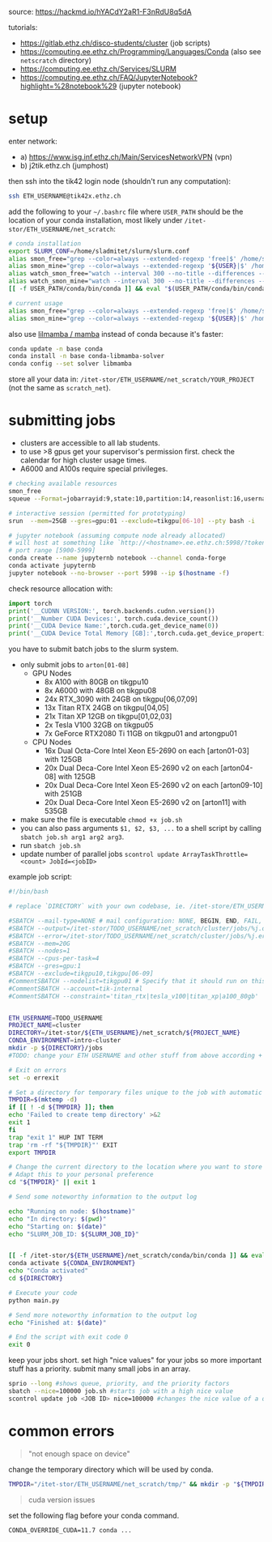 source: https://hackmd.io/hYACdY2aR1-F3nRdU8q5dA

tutorials:

- https://gitlab.ethz.ch/disco-students/cluster (job scripts)
- https://computing.ee.ethz.ch/Programming/Languages/Conda (also see `netscratch` directory)
- https://computing.ee.ethz.ch/Services/SLURM
- https://computing.ee.ethz.ch/FAQ/JupyterNotebook?highlight=%28notebook%29 (jupyter notebook)

# setup

enter network:

- a) https://www.isg.inf.ethz.ch/Main/ServicesNetworkVPN (vpn)
- b) j2tik.ethz.ch (jumphost)

then ssh into the tik42 login node (shouldn't run any computation):

```bash
ssh ETH_USERNAME@tik42x.ethz.ch
``` 

add the following to your `~/.bashrc` file where `USER_PATH` should be the location of your conda installation, most likely under `/itet-stor/ETH_USERNAME/net_scratch`:

```bash
# conda installation
export SLURM_CONF=/home/sladmitet/slurm/slurm.conf
alias smon_free="grep --color=always --extended-regexp 'free|$' /home/sladmitet/smon.txt"
alias smon_mine="grep --color=always --extended-regexp '${USER}|$' /home/sladmitet/smon.txt"
alias watch_smon_free="watch --interval 300 --no-title --differences --color \"grep --color=always --extended-regexp 'free|$' /home/sladmitet/smon.txt\""
alias watch_smon_mine="watch --interval 300 --no-title --differences --color \"grep --color=always --extended-regexp '${USER}|$' /home/sladmitet/smon.txt\""
[[ -f USER_PATH/conda/bin/conda ]] && eval "$(USER_PATH/conda/bin/conda shell.bash hook)"

# current usage
alias smon_free="grep --color=always --extended-regexp 'free|$' /home/sladmitet/smon.txt"
alias smon_mine="grep --color=always --extended-regexp '${USER}|$' /home/sladmitet/smon.txt"`
```

also use [lilmamba / mamba](https://www.anaconda.com/blog/a-faster-conda-for-a-growing-community) instead of conda because it's faster:

```bash
conda update -n base conda
conda install -n base conda-libmamba-solver
conda config --set solver libmamba
```

store all your data in: `/itet-stor/ETH_USERNAME/net_scratch/YOUR_PROJECT` (not the same as `scratch_net`).

# submitting jobs

- clusters are accessible to all lab students.
- to use >8 gpus get your supervisor's permission first. check the calendar for high cluster usage times.
- A6000 and A100s require special privileges.

```bash
# checking available resources
smon_free
squeue --Format=jobarrayid:9,state:10,partition:14,reasonlist:16,username:10,tres-alloc:47,timeused:11,command:140,nodelist:20

# interactive session (permitted for prototyping)
srun  --mem=25GB --gres=gpu:01 --exclude=tikgpu[06-10] --pty bash -i

# jupyter notebook (assuming compute node already allocated)
# will host at something like `http://<hostname>.ee.ethz.ch:5998/?token=5586e5faa082d5fe606efad0a0033ad0d6dd898fe0f5c7af`
# port range [5900-5999]
conda create --name jupyternb notebook --channel conda-forge
conda activate jupyternb
jupyter notebook --no-browser --port 5998 --ip $(hostname -f)
```

check resource allocation with:

```python
import torch
print('__CUDNN VERSION:', torch.backends.cudnn.version())
print('__Number CUDA Devices:', torch.cuda.device_count())
print('__CUDA Device Name:',torch.cuda.get_device_name(0))
print('__CUDA Device Total Memory [GB]:',torch.cuda.get_device_properties(0).total_memory/1e9)
```

you have to submit batch jobs to the slurm system.

- only submit jobs to `arton[01-08]`
	- GPU Nodes
		- 8x A100 with 80GB on tikgpu10
		- 8x A6000 with 48GB on tikgpu08
		- 24x RTX_3090 with 24GB on tikgpu[06,07,09]
		- 13x Titan RTX 24GB on tikgpu[04,05]
		- 21x Titan XP 12GB on tikgpu[01,02,03]
		- 2x Tesla V100 32GB on tikgpu05
		- 7x GeForce RTX2080 Ti 11GB on tikgpu01 and artongpu01
	- CPU Nodes
		- 16x Dual Octa-Core Intel Xeon E5-2690 on each [arton01-03] with 125GB
		- 20x Dual Deca-Core Intel Xeon E5-2690 v2 on each [arton04-08] with 125GB
		- 20x Dual Deca-Core Intel Xeon E5-2690 v2 on each [arton09-10] with 251GB
		- 20x Dual Deca-Core Intel Xeon E5-2690 v2 on [arton11] with 535GB
- make sure the file is executable `chmod +x job.sh`
- you can also pass arguments `$1, $2, $3, ...` to a shell script by calling `sbatch job.sh arg1 arg2 arg3`.
- run `sbatch job.sh`
- update number of parallel jobs `scontrol update ArrayTaskThrottle=<count> JobId=<jobID>`

example job script:

```bash
#!/bin/bash

# replace `DIRECTORY` with your own codebase, ie. /itet-store/ETH_USERNAME/net_scratch/projectX

#SBATCH --mail-type=NONE # mail configuration: NONE, BEGIN, END, FAIL, REQUEUE, ALL
#SBATCH --output=/itet-stor/TODO_USERNAME/net_scratch/cluster/jobs/%j.out # where to store the output (%j is the JOBID), subdirectory "jobs" must exist
#SBATCH --error=/itet-stor/TODO_USERNAME/net_scratch/cluster/jobs/%j.err # where to store error messages
#SBATCH --mem=20G
#SBATCH --nodes=1
#SBATCH --cpus-per-task=4
#SBATCH --gres=gpu:1
#SBATCH --exclude=tikgpu10,tikgpu[06-09]
#CommentSBATCH --nodelist=tikgpu01 # Specify that it should run on this particular node
#CommentSBATCH --account=tik-internal
#CommentSBATCH --constraint='titan_rtx|tesla_v100|titan_xp|a100_80gb'


ETH_USERNAME=TODO_USERNAME
PROJECT_NAME=cluster
DIRECTORY=/itet-stor/${ETH_USERNAME}/net_scratch/${PROJECT_NAME}
CONDA_ENVIRONMENT=intro-cluster
mkdir -p ${DIRECTORY}/jobs
#TODO: change your ETH USERNAME and other stuff from above according + in the #SBATCH output and error the path needs to be double checked!

# Exit on errors
set -o errexit

# Set a directory for temporary files unique to the job with automatic removal at job termination
TMPDIR=$(mktemp -d)
if [[ ! -d ${TMPDIR} ]]; then
echo 'Failed to create temp directory' >&2
exit 1
fi
trap "exit 1" HUP INT TERM
trap 'rm -rf "${TMPDIR}"' EXIT
export TMPDIR

# Change the current directory to the location where you want to store temporary files, exit if changing didn't succeed.
# Adapt this to your personal preference
cd "${TMPDIR}" || exit 1

# Send some noteworthy information to the output log

echo "Running on node: $(hostname)"
echo "In directory: $(pwd)"
echo "Starting on: $(date)"
echo "SLURM_JOB_ID: ${SLURM_JOB_ID}"


[[ -f /itet-stor/${ETH_USERNAME}/net_scratch/conda/bin/conda ]] && eval "$(/itet-stor/${ETH_USERNAME}/net_scratch/conda/bin/conda shell.bash hook)"
conda activate ${CONDA_ENVIRONMENT}
echo "Conda activated"
cd ${DIRECTORY}

# Execute your code
python main.py

# Send more noteworthy information to the output log
echo "Finished at: $(date)"

# End the script with exit code 0
exit 0
```

keep your jobs short. set high "nice values" for your jobs so more important stuff has a priority. submit many small jobs in an array.

```bash
sprio --long #shows queue, priority, and the priority factors
sbatch --nice=100000 job.sh #starts job with a high nice value
scontrol update job <JOB ID> nice=100000 #changes the nice value of a qued job (default and minimum value is 0)
```



# common errors

> "not enough space on device"

change the temporary directory which will be used by conda.

```bash
TMPDIR="/itet-stor/ETH_USERNAME/net_scratch/tmp/" && mkdir -p "${TMPDIR}" && export TMPDIR
```

> cuda version issues

set the following flag before your conda command.

```
CONDA_OVERRIDE_CUDA=11.7 conda ...
```
